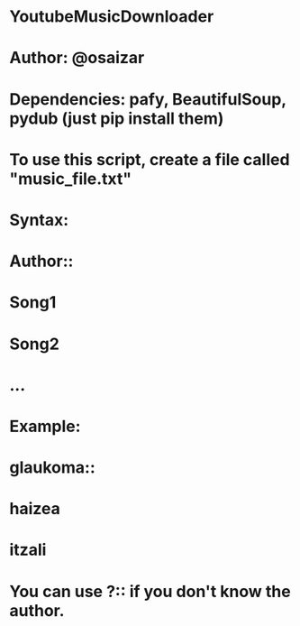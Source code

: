 # YoutubeMusicDownloader

# Author: @osaizar
# Dependencies: pafy, BeautifulSoup, pydub (just pip install them)

# To use this script, create a file called "music_file.txt"
# Syntax:
# Author::
# Song1
# Song2
# ...
#
# Example:
# glaukoma::
# haizea
# itzali
#
# You can use ?:: if you don't know the author.
